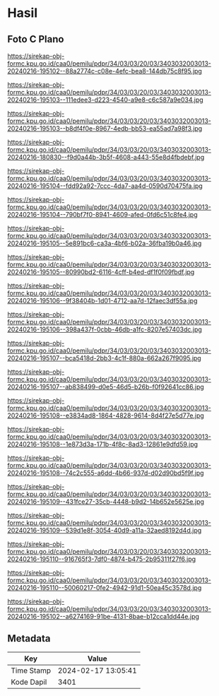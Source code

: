 # Hasil

## Foto C Plano

https://sirekap-obj-formc.kpu.go.id/caa0/pemilu/pdpr/34/03/03/20/03/3403032003013-20240216-195102--88a2774c-c08e-4efc-bea8-144db75c8f95.jpg

https://sirekap-obj-formc.kpu.go.id/caa0/pemilu/pdpr/34/03/03/20/03/3403032003013-20240216-195103--111edee3-d223-4540-a9e8-c6c587a9e034.jpg

https://sirekap-obj-formc.kpu.go.id/caa0/pemilu/pdpr/34/03/03/20/03/3403032003013-20240216-195103--b8df4f0e-8967-4edb-bb53-ea55ad7a98f3.jpg

https://sirekap-obj-formc.kpu.go.id/caa0/pemilu/pdpr/34/03/03/20/03/3403032003013-20240216-180830--f9d0a44b-3b5f-4608-a443-55e8d4fbdebf.jpg

https://sirekap-obj-formc.kpu.go.id/caa0/pemilu/pdpr/34/03/03/20/03/3403032003013-20240216-195104--fdd92a92-7ccc-4da7-aa4d-0590d70475fa.jpg

https://sirekap-obj-formc.kpu.go.id/caa0/pemilu/pdpr/34/03/03/20/03/3403032003013-20240216-195104--790bf7f0-8941-4609-afed-0fd6c51c8fe4.jpg

https://sirekap-obj-formc.kpu.go.id/caa0/pemilu/pdpr/34/03/03/20/03/3403032003013-20240216-195105--5e891bc6-ca3a-4bf6-b02a-36fba19b0a46.jpg

https://sirekap-obj-formc.kpu.go.id/caa0/pemilu/pdpr/34/03/03/20/03/3403032003013-20240216-195105--80990bd2-6116-4cff-b4ed-df1f0f09fbdf.jpg

https://sirekap-obj-formc.kpu.go.id/caa0/pemilu/pdpr/34/03/03/20/03/3403032003013-20240216-195106--9f38404b-1d01-4712-aa7d-12faec3df55a.jpg

https://sirekap-obj-formc.kpu.go.id/caa0/pemilu/pdpr/34/03/03/20/03/3403032003013-20240216-195106--398a437f-0cbb-46db-a1fc-8207e57403dc.jpg

https://sirekap-obj-formc.kpu.go.id/caa0/pemilu/pdpr/34/03/03/20/03/3403032003013-20240216-195107--bca5418d-2bb3-4c1f-880a-662a267f9095.jpg

https://sirekap-obj-formc.kpu.go.id/caa0/pemilu/pdpr/34/03/03/20/03/3403032003013-20240216-195107--ab838499-d0e5-46d5-b26b-f0f92641cc86.jpg

https://sirekap-obj-formc.kpu.go.id/caa0/pemilu/pdpr/34/03/03/20/03/3403032003013-20240216-195108--e3834ad8-1864-4828-9614-8d4f27e5d77e.jpg

https://sirekap-obj-formc.kpu.go.id/caa0/pemilu/pdpr/34/03/03/20/03/3403032003013-20240216-195108--1e873d3a-171b-4f8c-8ad3-12861e9dfd59.jpg

https://sirekap-obj-formc.kpu.go.id/caa0/pemilu/pdpr/34/03/03/20/03/3403032003013-20240216-195108--74c2c555-a6dd-4b66-937d-d02d90bd5f9f.jpg

https://sirekap-obj-formc.kpu.go.id/caa0/pemilu/pdpr/34/03/03/20/03/3403032003013-20240216-195109--431fce27-35cb-4448-b9d2-14b652e5625e.jpg

https://sirekap-obj-formc.kpu.go.id/caa0/pemilu/pdpr/34/03/03/20/03/3403032003013-20240216-195109--539d1e8f-3054-40d9-a11a-32aed8192d4d.jpg

https://sirekap-obj-formc.kpu.go.id/caa0/pemilu/pdpr/34/03/03/20/03/3403032003013-20240216-195110--916765f3-7df0-4874-b475-2b95311f27f6.jpg

https://sirekap-obj-formc.kpu.go.id/caa0/pemilu/pdpr/34/03/03/20/03/3403032003013-20240216-195110--50060217-0fe2-4942-91d1-50ea45c3578d.jpg

https://sirekap-obj-formc.kpu.go.id/caa0/pemilu/pdpr/34/03/03/20/03/3403032003013-20240216-195102--a6274169-91be-4131-8bae-b12cca1dd44e.jpg


## Metadata

| Key        | Value               |
| ---------- | ------------------- |
| Time Stamp | 2024-02-17 13:05:41 |
| Kode Dapil | 3401                |



